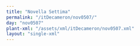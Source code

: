 ```yaml
---
title: "Novella Settima"
permalink: "/itDecameron/nov0507/"
day: "nov0507"
plant-xml: "/assets/xml/itDecameron/nov0507.xml"
layout: "single-xml"
---
```

